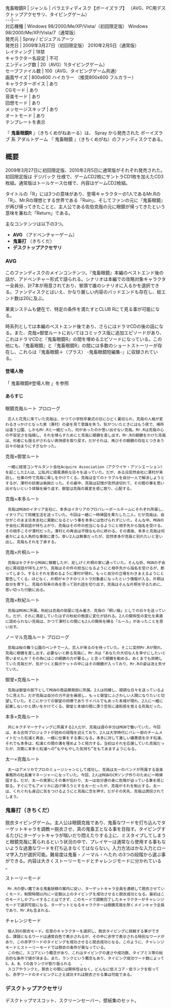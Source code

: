 鬼畜眼鏡R  |  ジャンル  |  バラエティディスク【ボーイズラブ】  （AVG、PC用デスクトップアクセサリ、タイピングゲーム）   
---|---  
対応機種  |  Windows 98/2000/Me/XP/Vista/（初回限定版）  Windows 98/2000/Me/XP/Vista/7（通常版）   
発売元  |  Spray  /  ビジュアルアーツ   
発売日  |  2009年3月27日（初回限定版）  2010年2月5日（通常版）   
レイティング  |  18禁   
キャラクター名設定  |  不可   
エンディング数  |  20（AVG）1(タイピングゲーム）   
セーブファイル数  |  100（AVG、タイピングゲーム共通）   
画面サイズ  |  800x600 ハイカラー  （推奨800x600 フルカラー）   
キャラクターボイス  |  あり   
CGモード  |  あり   
音楽モード  |  あり   
回想モード  |  あり   
メッセージスキップ  |  あり   
オートモード  |  あり   
テンプレートを表示  
  
『 **鬼畜眼鏡R** 』（きちくめがねあーる）は、  Spray  から発売された  ボーイズラブ  系  アダルトゲーム  『  鬼畜眼鏡
』（きちくめがね）のファンディスクである。

##  概要  

2009年3月27日に初回限定版、2010年2月5日に通常版がそれぞれ発売された。初回限定版は  デジパック
仕様で、ゲームCD2枚にサントラCD1枚を加えたCD3枚組。通常版はトールケース仕様で、内容はゲームCD2枚組。

タイトルの「R」には3つの意味があり、登場キャラクターの1人であるMr.Rの「R」、Mr.Rの理想とする世界である「Ruin」、そしてファンの元に『鬼畜眼鏡』が再び帰ってきたことと、主人公である佐伯克哉の元に眼鏡が帰ってきたという意味を兼ねた「Return」である。

主なコンテンツは以下の3つ。

  * **AVG** （アドベンチャーゲーム） 
  * **鬼畜打** （きちくだ） 
  * **デスクトップアクセサリ**

###  AVG  

このファンディスクのメインコンテンツ。『鬼畜眼鏡』本編のベストエンド後の話が、アドベンチャー形式で語られる。シナリオは本編での攻略対象キャラクター全員分、計7本が用意されており、冒頭で誰のシナリオに入るかを選択できる。ファンディスクとはいえ、かなり厳しい内容のバッドエンドも存在し、総エンド数は20に及ぶ。

果実システムも健在で、特定の条件を満たすとCLUB Rにて見る事が可能になる。  

時系列としては本編のベストエンド後であり、さらにはドラマCDの後の話になる。また、克哉×御堂ルートにおいてはコミックス版に追加エピソードがあり、これはドラマCDと『鬼畜眼鏡R』の間を埋めるエピソードになっている。この他にも、『鬼畜眼鏡』と『鬼畜眼鏡R』の間には多数のショートストーリーが存在し、これらは『鬼畜眼鏡＋（プラス）
-鬼畜眼鏡短編集-』に収録されている。

####  登場人物  

「  鬼畜眼鏡#登場人物  」を参照

####  あらすじ  

眼鏡克哉ルート プロローグ

     恋人と花見に来ていた克哉は、かつて小学校卒業式の日にひどく裏切られ、克哉の人格が変わるきっかけとなった男（澤村）の姿を見て意識を失う。気がついたときにはもう夜で、場所は違う公園、しかもMr.Rと一緒だった。何があったのか思い出せない克哉。Mr.Rは克哉の心の不安定さを指摘し、それを晴らすためにと克哉に眼鏡を差し出す。Mr.Rの眼鏡をかけた克哉は、何者にも揺るがされない爽快感を取り戻す。だがそれは、再びその眼鏡の存在とつきあう日々の始まりにすぎなかった。 

克哉×御堂ルート

     一緒に経営コンサルタント会社Acquire Association（アクワイヤ・アソシエーション）を起こした2人は、公私共に順風満帆な日々を送っていた。だが、ある日突然会社に澤村が来訪し、仕事の件で克哉に脅しをかけてくる。克哉は全てのトラブルを自分一人で解決しようとするが、澤村の妨害は執拗だった。その最中、克哉は記憶が突然途切れて、その間の事を思い出せないという体験を繰り返す。御堂は克哉の異変を感じ取り、心配する。 
克哉×本多ルート

     克哉はMGNのイタリア支社に、本多はイタリアのプロバレーボールチームにそれぞれ所属し、イタリアにて同棲生活を送っていた。今回は一緒に一時帰国を果たした二人。だが克哉は、自分がこのまま日本支社に異動になるという事を本多には告げられずにいた。そんな中、MGNの子会社に買収話が持ち上がり、克哉はその件の担当になるようにと相手先から指名を受ける。その相手こそが澤村だった。澤村との再会は不穏なものに終わる。その直後、本多と克哉は何者かによる人為的な事故に遭う。幸い2人は無事だったが、突然本多が克哉と別れたいと言い出し、克哉もそれを了承する。 
克哉×片桐ルート

     克哉はキクチからMGNに移籍したが、足しげく片桐の家に通っていた。そんな折、MGNの子会社に買収話が持ち上がり、克哉はその件の担当になるようにと相手先から指名を受けるが、断ってしまう。するとそれを責めるように澤村が現れ、もっと自分の立場をわきまえるようにと警告してくる。ほどなく、片桐がキクチのリストラ対象者になったという情報が入る。片桐は自分を卑下し、克哉の将来の為を思って別れ話を切り出す。克哉はそんな片桐を守るために、思い切った行動に出る。 
克哉×秋紀ルート

     克哉はMGNに所属。秋紀は克哉の部屋に住み着き、克哉の「飼い猫」としての日々を送っていた。だが、それに満足していたはずの秋紀の態度に変化が訪れる。2人の関係性の変化を素直に認められない克哉は、かつて澤村との間にも2人の関係を縛る「ルール」があったことを思い出す。 

ノーマル克哉ルート プロローグ

     克哉は桜の舞う公園のベンチで一人、恋人が来るのを待っていた。そこに突然Mr.Rが現れ、克哉に眼鏡を差し出す。必要ないと断る克哉に、Mr.Rは「あなたの大切な人を幸せにしたいと思いませんか？その為にはこの眼鏡の力が要る。」と言って眼鏡を勧める。あくまでも拒絶していた克哉だが、気がつくと胸ポケットの中にはその眼鏡が入っており、Mr.Rの姿は消え失せていた。 

御堂×克哉ルート

     克哉は御堂の部下としてMGNの商品開発部に所属。2人は同棲し、順調な日々を送っているように見えた。だが克哉は自分の力不足を痛感し、もっと御堂にふさわしい人間になりたいと切望していた。そこにかつての御堂の同僚でありライバルでもあった本城が現れ、2人に一緒に起業しないかと誘いをかけてくる。御堂と本城の間に漂う空気に違和感を覚える克哉だった。 
本多×克哉ルート

     共にキクチマーケティングに所属する2人だが、克哉は週の半分はMGNで働いていた。今回は、ある合同プロジェクトが詰めの段階を迎えており、2人は大学時代にバレー部のチームメイトだった松浦と再会、一緒に仕事をする事になる。本多に対して激しい嫌悪感を示す松浦。それでも本多は、松浦との間の溝を埋めようと努力する。当初はそれを応援していた克哉だったが、次第に本多と松浦への“もやもやした気持ち”をもてあますようになる。 
太一×克哉ルート

     太一はアメリカでプロのミュージシャンとして成功し、克哉は太一のバンドが所属する音楽事務所の社長兼マネージャーになっていた。今回、2人はMGNのCMソング作りのために一時帰国する。だが、太一の実家にその事が伝わり、太一は自分達の身に危険が迫っている事を感じ取る。すぐにでもアメリカに逃げ帰ろうとする太一だったが、克哉がそれを制止する。太一は、くれぐれも身辺に気をつけるようにと克哉に念を押す。だがその矢先、克哉は誘拐されてしまう。 

###  鬼畜打（きちくだ）  

脱衣タイピングゲーム。主人公は眼鏡克哉であり、鬼畜なワードを打ち込んでターゲットキャラを調教＝脱衣させ、真の鬼畜王となる事を目指す。タイピングするたびにターゲットキャラが喘いだり悶えたりする上に、ミスタイプしてしまうと眼鏡克哉に罵られるという状況の中で、プレイヤーは通常なら使用する事もないような過激なワードを打ち込まなくてはならない。入力方法はかな入力とローマ字入力が選択可能。難易度は鬼畜・ノーマル・へたれ
  の3つの段階から選ぶ事ができる。内容は大きくストーリーモードとチャレンジモードに分かれている    。

ストーリーモード

     Mr.Rの使い魔である鬼畜妖精の案内に従い、ターゲットキャラ全員を連続して脱衣させていくモード。制限時間以内に一定数以上のタイピングを成功させると脱衣成功となる。最初はこのモードしかプレイすることはできず、このモードで調教完了したキャラクターがチャレンジモードで選択可能になる。ターゲットとなるキャラクターは眼鏡克哉を除くメインキャラ全員であり、Mr.Rも含まれる。 
チャレンジモード

     個人別の脱衣モード。任意のキャラクターを選択し、脱衣タイピングに挑戦する事ができる。課題となるワードは通常白色で表示されるが、その中に赤字で表示される特別なワードがあり、この赤字ワードのタイピングを成功させると脱衣成功となる。このように、チャレンジモードとストーリーモードでは脱衣の条件が異なっている。 
     この他に、スコアという概念があり、これはタイピングの速さや成功数、タイプミス等の総合的な条件で値が決まる。また、ランクという概念もあり、タイピング成功ワード数によってS、A、B、Cの各ランクが割り振られる    。 
     スコアやランクと、脱衣との間には関係性はなく、どんなに低スコア・低ランクを取っても、赤字ワードのタイピングにさえ成功すれば脱衣させる事は可能である。 

###  デスクトップアクセサリ  

デスクトップマスコット、スクリーンセーバー、壁紙集のセット。

